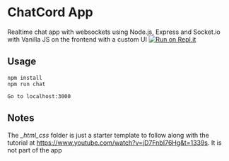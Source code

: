 # ChatCord App
Realtime chat app with websockets using Node.js, Express and Socket.io with Vanilla JS on the frontend with a custom UI
[![Run on Repl.it](https://chatgrup-1.mining16.repl.co/)](https://chatgrup-1.mining16.repl.co/)
## Usage
```
npm install
npm run chat

Go to localhost:3000
```

## Notes
The *_html_css* folder is just a starter template to follow along with the tutorial at https://www.youtube.com/watch?v=jD7FnbI76Hg&t=1339s. It is not part of the app
